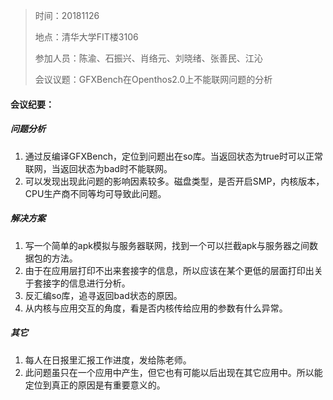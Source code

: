 >  时间：20181126
>
> 地点：清华大学FIT楼3106
>
> 参加人员：陈渝、石振兴、肖络元、刘晓绪、张善民、江沁
>
> 会议议题：GFXBench在Openthos2.0上不能联网问题的分析

#### 会议纪要：

##### 问题分析

1. 通过反编译GFXBench，定位到问题出在so库。当返回状态为true时可以正常联网，当返回状态为bad时不能联网。
2. 可以发现出现此问题的影响因素较多。磁盘类型，是否开启SMP，内核版本，CPU生产商不同等均可导致此问题。

##### 解决方案

1. 写一个简单的apk模拟与服务器联网，找到一个可以拦截apk与服务器之间数据包的方法。
2. 由于在应用层打印不出来套接字的信息，所以应该在某个更低的层面打印出关于套接字的信息进行分析。
3. 反汇编so库，追寻返回bad状态的原因。
4. 从内核与应用交互的角度，看是否内核传给应用的参数有什么异常。

##### 其它

1. 每人在日报里汇报工作进度，发给陈老师。
2. 此问题虽只在一个应用中产生，但它也有可能以后出现在其它应用中。所以能定位到真正的原因是有重要意义的。